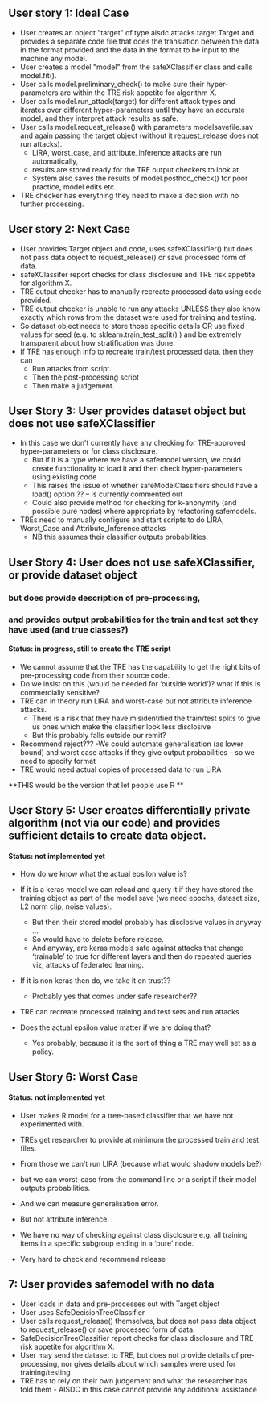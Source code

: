 ## User story 1: Ideal Case
- User creates an object "target" of type aisdc.attacks.target.Target and provides a separate code file that does the translation between the data in the format provided and the data in the format to be input to the machine any model.
- User creates a model "model" from the safeXClassifier class and calls model.fit().
- User calls model.preliminary_check() to make sure their hyper-parameters are within the TRE risk appetite for algorithm X.
- User calls model.run_attack(target) for different attack types and iterates over different hyper-parameters until they have an accurate model, and they interpret attack results as safe.
- User calls model.request_release() with parameters modelsavefile.sav and  again passing the target object (without it request_release does not run attacks).
  - LIRA, worst_case, and attribute_inference attacks are run automatically,
  - results are stored ready for the TRE output checkers to look at.
  - System also saves the results of model.posthoc_check() for poor practice, model edits etc.
- TRE checker has everything they need to make a decision with no further processing.

## User story 2: Next Case
- User provides Target object and code, uses safeXClassifier() but does not pass data object to request_release() or save processed form of data.
- safeXClassifer report checks for class disclosure and TRE risk appetite for algorithm X.
- TRE output checker has to manually recreate processed data using code provided.
- TRE output checker is unable to run any attacks UNLESS they also know exactly which rows from the dataset were used for training and testing.
- So dataset object needs to store those specific details OR use fixed values for seed (e.g. to sklearn.train_test_split() ) and be extremely transparent about how stratification was done.
- If TRE has enough info to recreate train/test processed data, then they can
    - Run attacks from script.
    - Then the post-processing script
    - Then make a judgement.

## User Story 3: User provides dataset object but does not use safeXClassifier
- In this case we don’t currently have any checking for TRE-approved hyper-parameters or for class disclosure.
  - But if it is a type where we have a safemodel version, we could create functionality to load it and then check hyper-parameters using existing code
  - This raises the issue of whether safeModelClassifiers should have a load() option ?? – Is currently commented out
  - Could also provide method for checking for k-anonymity (and possible pure nodes) where appropriate by refactoring safemodels.
- TREs need to manually configure and start scripts to do LIRA, Worst_Case and Attribute_Inference attacks
   - NB this assumes their classifier outputs probabilities.

## User Story 4: User does not use safeXClassifier, or provide dataset object
### but does provide description of pre-processing,
### and provides output probabilities for the train and test set they have used (and true classes?)
#### Status: in progress, still to create the TRE script
- We cannot assume that the TRE has the capability to get the right bits of pre-processing code from their source code.
- Do we insist on this (would be needed for ‘outside world’)? what if this is commercially sensitive?
- TRE can in theory run LIRA and worst-case but not attribute inference attacks.
  - There is a risk that they have misidentified the train/test splits to give us ones which make the classifier look less disclosive
  - But this probably falls outside our remit?
- Recommend reject???
-We could automate generalisation (as lower bound) and  worst case attacks if they give output probabilities
   – so we need to specify format
- TRE would need actual copies of processed data to run LIRA

**THIS would be the version that let people use R **

## User Story 5:  User creates differentially private algorithm (not via our code) and provides sufficient details to create data object.
#### Status: not implemented yet
- How do we know what the actual epsilon value is?
- If it is a keras model we can reload and query it if they have stored the training object as part of the model save (we need epochs, dataset size, L2 norm clip, noise values).
  -  But then their stored model probably has disclosive values in anyway …
  -   So would have to delete before release.
  - And anyway, are keras models safe against attacks that change ‘trainable’ to true for different layers and then do repeated queries viz, attacks of federated learning.
- If it is non keras then do, we take it on trust??
  - Probably yes that comes under safe researcher??

- TRE can recreate processed training and test sets and run attacks.
- Does the actual epsilon value matter if we are doing that?
   - Yes probably, because it is the sort of thing a TRE may well set as a policy.

## User Story 6: Worst Case
#### Status: not implemented yet
- User makes R model for a tree-based classifier that we have not experimented with.
- TREs get researcher to provide at minimum the processed train and test files.

- From those we can’t run LIRA (because what would shadow models be?)
-  but we can  worst-case from the command line or a script if their model outputs probabilities.
-  And we can measure generalisation error.
-  But not attribute inference.
- We have no way of checking against class disclosure e.g. all training items in a specific subgroup ending in a ‘pure’ node.

- Very hard to check and recommend release

## 7: User provides safemodel with no data
- User loads in data and pre-processes out with Target object
- User uses SafeDecisionTreeClassifier
- User calls request_release() themselves, but does not pass data object to request_release() or save processed form of data.
 - SafeDecisionTreeClassifier report checks for class disclosure and TRE risk appetite for algorithm X.
- User may send the dataset to TRE, but does not provide details of pre-processing, nor gives details about which samples were used for training/testing
- TRE has to rely on their own judgement and what the researcher has told them - AISDC in this case cannot provide any additional assistance
